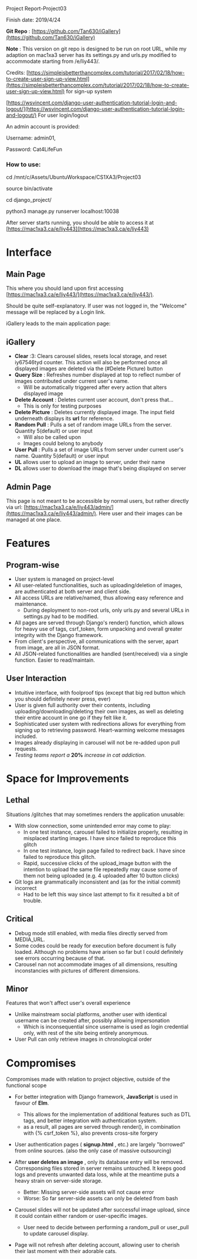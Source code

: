 Project Report-Project03

Finish date: 2019/4/24

**Git Repo** : [https://github.com/Tan630/iGallery](https://github.com/Tan630/iGallery)

**Note** : This version on git repo is designed to be run on root URL, while my adaption on mac1xa3 server has its settings.py and urls.py modified to accommodate starting from /e/liy443/.

Credits: [https://simpleisbetterthancomplex.com/tutorial/2017/02/18/how-to-create-user-sign-up-view.html](https://simpleisbetterthancomplex.com/tutorial/2017/02/18/how-to-create-user-sign-up-view.html) for sign-up system

[https://wsvincent.com/django-user-authentication-tutorial-login-and-logout/](https://wsvincent.com/django-user-authentication-tutorial-login-and-logout/) For user login/logout

An admin account is provided:

Username: admin01,

Password: Cat4LifeFun

### How to use:

cd /mnt/c/Assets/UbuntuWorkspace/CS1XA3/Project03

source bin/activate

cd django\_project/

python3 manage.py runserver localhost:10038

After server starts running, you should be able to access it at [https://mac1xa3.ca/e/liy443](https://mac1xa3.ca/e/liy443)

# Interface

## Main Page




This where you should land upon first accessing [https://mac1xa3.ca/e/liy443/](https://mac1xa3.ca/e/liy443/).

Should be quite self-explanatory. If user was not logged in, the &quot;Welcome&quot; message will be replaced by a Login link.

iGallery leads to the main application page:

## iGallery



- **Clear** :3: Clears carousel slides, resets local storage, and reset iy67546tyd counter. This action will also be performed once all displayed images are deleted via the (#Delete Picture) button
- **Query Size** : Refreshes number displayed at top to reflect number of images contributed under current user&#39;s name.
  - Will be automatically triggered after every action that alters displayed image
- **Delete Account** : Deletes current user account, don&#39;t press that…
  - This is only for testing purposes
- **Delete Picture** : Deletes currently displayed image. The input field underneath displays its **url** for reference.
- **Random Pull** : Pulls a set of random image URLs from the server. Quantity 5(default) or user input
  - Will also be called upon
  - Images could belong to anybody
- **User Pull** : Pulls a set of image URLs from server under current user&#39;s name. Quantity 5(default) or user input
- **UL** allows user to upload an image to server, under their name
- **DL** allows user to download the image that&#39;s being displayed on server

## Admin Page


This page is not meant to be accessible by normal users, but rather directly via url: [https://mac1xa3.ca/e/liy443/admin/](https://mac1xa3.ca/e/liy443/admin/).  Here user and their images can be managed at one place.

# Features

## Program-wise

- User system is managed on project-level
- All user-related functionalities, such as uploading/deletion of images, are authenticated at both server and client side.
- All access URLs are relative/named, thus allowing easy reference and maintenance.
  - During deployment to non-root urls, only urls.py and several URLs in settings.py had to be modified.
- All pages are served through Django&#39;s render() function, which allows for heavy use of tags, csrf\_token, form unpacking and overall greater integrity with the Django framework.
- From client&#39;s perspective, all communications with the server, apart from image, are all in JSON format.
- All JSON-related functionalities are handled (sent/received) via a single function. Easier to read/maintain.

## User Interaction

- Intuitive interface, with foolproof tips (except that big red button which you should definitely never press, ever)
- User is given full authority over their contents, including uploading/downloading/deleting their own images, as well as deleting their entire account in one go if they felt like it.
- Sophisticated user system with redirections allows for everything from signing up to retrieving password. Heart-warming welcome messages included.
- Images already displaying in carousel will not be re-added upon pull requests.
- _Testing teams report a_ **20%** _increase in cat addiction_.

# Space for Improvements

## Lethal

Situations /glitches that may sometimes renders the application unusable:

- With slow connection, some unintended error may come to play:
  - In one test instance, carousel failed to initialize properly, resulting in misplaced starting images. I have since failed to reproduce this glitch
  - In one test instance, login page failed to redirect back. I have since failed to reproduce this glitch.
  - Rapid, successive clicks of the upload\_image button with the intention to upload the same file repeatedly may cause some of them not being uploaded (e.g. 4 uploaded after 10 button clicks)
- Git logs are grammatically inconsistent and (as for the initial commit) incorrect
  - Had to be left this way since last attempt to fix it resulted a bit of trouble.

## Critical

- Debug mode still enabled, with media files directly served from MEDIA\_URL.
- Some codes could be ready for execution before document is fully loaded. Although no problems have arisen so far but I could definitely see errors occurring because of that.
- Carousel nan not accommodate images of all dimensions, resulting inconstancies with pictures of different dimensions.

## Minor

Features that won&#39;t affect user&#39;s overall experience

- Unlike mainstream social platforms, another user with identical username can be created after, possibly allowing impersonation
  - Which is inconsequential since username is used as login credential only, with rest of the site being entirely anonymous.
- User Pull can only retrieve images in chronological order

# Compromises

Compromises made with relation to project objective, outside of the functional scope

- For better integration with Django framework, **JavaScript** is used in favour of **Elm**.
  - This allows for the implementation of additional features such as DTL tags, and better integration with authentication system.
  - as a result, all pages are served through render(), in combination with {% csrf\_token %}, also prevents cross-site forgery

- User authentication pages ( **signup.html** , etc.) are largely &quot;borrowed&quot; from online sources. (also the only case of massive outsourcing)

- After **user deletes an image** , only its database entry will be removed. Corresponsing files stored in server remains untouched. It keeps good logs and prevents unwanted data loss, while at the meantime puts a heavy strain on server-side storage.
  - Better: Missing server-side assets will not cause error
  - Worse: So far server-side assets can only be deleted from bash
- Carousel slides will not be updated after successful image upload, since it could contain either random or user-specific images.
  - User need to decide between performing a random\_pull or user\_pull to update carousel display.
- Page will not refresh after deleting account, allowing user to cherish their last moment with their adorable cats.
